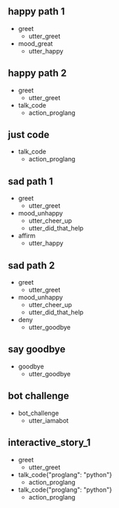 ## happy path 1
* greet
  - utter_greet
* mood_great
  - utter_happy

## happy path 2
* greet
  - utter_greet
* talk_code
  - action_proglang

## just code
* talk_code
  - action_proglang

## sad path 1
* greet
  - utter_greet
* mood_unhappy
  - utter_cheer_up
  - utter_did_that_help
* affirm
  - utter_happy

## sad path 2
* greet
  - utter_greet
* mood_unhappy
  - utter_cheer_up
  - utter_did_that_help
* deny
  - utter_goodbye

## say goodbye
* goodbye
  - utter_goodbye

## bot challenge
* bot_challenge
  - utter_iamabot

## interactive_story_1
* greet
    - utter_greet
* talk_code{"proglang": "python"}
    - action_proglang
* talk_code{"proglang": "python"}
    - action_proglang
